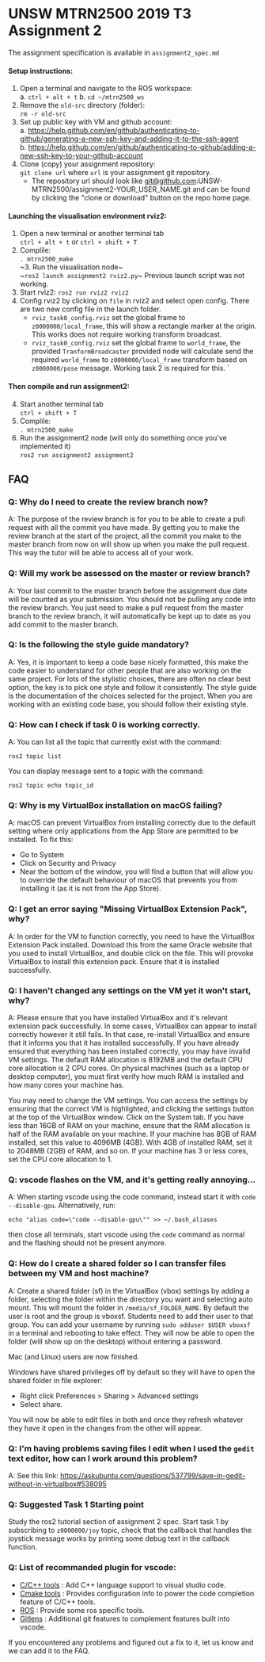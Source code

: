 # UNSW MTRN2500 2019 T3 Assignment 2

The assignment specification is available in `assignment2_spec.md`


#### Setup instructions:

1. Open a terminal and navigate to the ROS workspace:  
    a. `ctrl + alt + t`
    b. `cd ~/mtrn2500_ws`      
2. Remove the `old-src` directory (folder):  
     `rm -r old-src`  
3. Set up public key with VM and github account:  
    a. https://help.github.com/en/github/authenticating-to-github/generating-a-new-ssh-key-and-adding-it-to-the-ssh-agent  
    b. https://help.github.com/en/github/authenticating-to-github/adding-a-new-ssh-key-to-your-github-account  
4. Clone (copy) your assignment repository:  
    `git clone url` where `url` is your assignment git repository.  
    - The repository url should look like git@github.com:UNSW-MTRN2500/assignment2-YOUR_USER_NAME.git and can be found by clicking the "clone or download" button on the repo home page.

#### Launching the visualisation environment rviz2:  
1. Open a new terminal or another terminal tab  
    `ctrl + alt + t` or `ctrl + shift + T`  
2. Complile:  
    `. mtrn2500_make`  
~3. Run the visualisation node~  
~`ros2 launch assignment2 rviz2.py`~ 
 Previous launch script was not working. 
3. Start rviz2:
    `ros2 run rviz2 rviz2`
4. Config rviz2 by clicking on `file` in rviz2 and select open config. There are two new config file in the launch folder.
    * `rviz_task0_config.rviz` set the global frame to `z0000000/local_frame`, this will show a rectangle marker at the origin. This works does not require working transform broadcast.
    * `rviz_task0_config.rviz` set the global frame to `world_frame`, the provided `TranformBroadcaster` provided node will calculate send the required `world_frame` to `z0000000/local_frame` transform based on `z0000000/pose` message. Working task 2 is required for this.
`

#### Then compile and run assignment2:  
4. Start another terminal tab  
    `ctrl + shift + T`  
5. Complile:  
    `. mtrn2500_make`  
6. Run the assignment2 node (will only do something once you've implemented it)    
    `ros2 run assignment2 assignment2`

## FAQ

### Q: Why do I need to create the review branch now?
A: The purpose of the review branch is for you to be able to create a pull request with all the commit you have made. By getting you to make the review branch at the start of the project, all the commit you make to the master branch from now on will show up when you make the pull request. This way the tutor will be able to access all of your work.

### Q: Will my work be assessed on the master or review branch?
A: Your last commit to the master branch before the assignment due date will be counted as your submission. You should not be pulling any code into the review branch. You just need to make a pull request from the master branch to the review branch, it will automatically be kept up to date as you add commit to the master branch.

### Q: Is the following the style guide mandatory?
A: Yes, it is important to keep a code base nicely formatted, this make the code easier to understand for other people that are also working on the same project. For lots of the stylistic choices, there are often no clear best option, the key is to pick one style and follow it consistently. The style guide is the documentation of the choices selected for the project. When you are working with an existing code base, you should follow their existing style.

 ### Q: How can I check if task 0 is working correctly.
A: You can list all the topic that currently exist with the command:

`ros2 topic list`

You can display message sent to a topic with the command:

`ros2 topic echo topic_id`

### Q: Why is my VirtualBox installation on macOS failing?
A: macOS can prevent VirtualBox from installing correctly due to the default setting where only applications from the App Store are permitted to be installed. To fix this:

* Go to System
* Click on Security and Privacy
* Near the bottom of the window, you will find a button that will allow you to override the default behaviour of macOS that prevents you from installing it (as it is not from the App Store).

### Q: I get an error saying "Missing VirtualBox Extension Pack", why?
A: In order for the VM to function correctly, you need to have the VirtualBox Extension Pack installed. Download this from the same Oracle website that you used to install VirtualBox, and double click on the file. This will provoke VirtualBox to install this extension pack. Ensure that it is installed successfully.

 
### Q: I haven't changed any settings on the VM yet it won't start, why?
A: Please ensure that you have installed VirtualBox and it's relevant extension pack successfully. In some cases, VirtualBox can appear to install correctly however it still fails. In that case, re-install VirtualBox and ensure that it informs you that it has installed successfully. If you have already ensured that everything has been installed correctly, you may have invalid VM settings. The default RAM allocation is 8192MB and the default CPU core allocation is 2 CPU cores. On physical machines (such as a laptop or desktop computer), you must first verify how much RAM is installed and how many cores your machine has.

 
You may need to change the VM settings. You can access the settings by ensuring that the correct VM is highlighted, and clicking the settings button at the top of the VirtualBox window. Click on the System tab. If you have less than 16GB of RAM on your machine, ensure that the RAM allocation is half of the RAM available on your machine. If your machine has 8GB of RAM installed, set this value to 4096MB (4GB). With 4GB of installed RAM, set it to 2048MB (2GB) of RAM, and so on. If your machine has 3 or less cores, set the CPU core allocation to 1.

 ### Q: vscode flashes on the VM, and it's getting really annoying...
A: When starting vscode using the code command, instead start it with `code --disable-gpu`. Alternatively, run:

`echo "alias code=\"code --disable-gpu\"" >> ~/.bash_aliases`

then close all terminals, start vscode using the `code` command as normal and the flashing should not be present anymore.
 
### Q: How do I create a shared folder so I can transfer files between my VM and host machine?
A: Create a shared folder (sf) in the VirtualBox (vbox) settings by adding a folder, selecting the folder within the directory you want and selecting auto mount. This will mount the folder in `/media/sf_FOLDER_NAME`. By default the user is root and the group is vboxsf. Students need to add their user to that group. You can add your username by running `sudo adduser $USER vboxsf` in a terminal and rebooting to take effect. They will now be able to open the folder (will show up on the desktop) without entering a password.

Mac (and Linux) users are now finished.

Windows have shared privileges off by default so they will have to open the shared folder in file explorer:
	
* Right click Preferences > Sharing > Advanced settings
* Select share.

You will now be able to edit files in both and once they refresh whatever they have it open in the changes from the other will appear.

 

### Q: I'm having problems saving files I edit when I used the `gedit` text editor, how can I work around this problem?
A: See this link: https://askubuntu.com/questions/537799/save-in-gedit-without-in-virtualbox#538095

 
### Q: Suggested Task 1 Starting point
Study the ros2 tutorial section of assignment 2 spec. Start task 1 by subscribing to `z0000000/joy` topic, check that the callback that handles the joystick message works by printing some debug text in the callback function.

### Q: List of recommanded plugin for vscode:

* [C/C++ tools](https://marketplace.visualstudio.com/items?itemName=ms-vscode.cpptools) : Add C++ language support to visual studio code.
* [Cmake tools](https://marketplace.visualstudio.com/items?itemName=vector-of-bool.cmake-tools) : Provides configuration info to power the code completion feature of C/C++ tools.
* [ROS](https://marketplace.visualstudio.com/items?itemName=ms-iot.vscode-ros) : Provide some ros specific tools.
* [Gitlens](https://marketplace.visualstudio.com/items?itemName=eamodio.gitlens) : Additional git features to complement features built into vscode.

If you encountered any problems and figured out a fix to it, let us know and we can add it to the FAQ.
